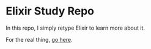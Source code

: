 # Elixir Study Repo

In this repo, I simply retype Elixir to learn more about it.

For the real thing, [go here](https://github.com/elixir-lang/elixir).
